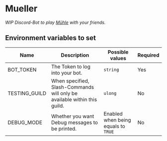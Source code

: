 # Mueller

*WIP Discord-Bot to play [Mühle](https://de.wikipedia.org/wiki/M%C3%BChle_(Spiel)) with your friends.*

## Environment variables to set

| Name          | Description                                                              | Possible values                       | Required |
|---------------|--------------------------------------------------------------------------|---------------------------------------|----------|
| BOT_TOKEN     | The Token to log into your bot.                                          | ``string``                            | Yes      |
| TESTING_GUILD | When specified, Slash-Commands will only be available within this guild. | ``ulong``                             | No       |
| DEBUG_MODE    | Whether you want Debug messages to be printed.                           | Enabled when being equals to ``TRUE`` | No       |

